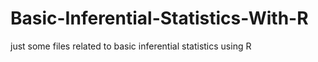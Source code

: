 # Basic-Inferential-Statistics-With-R
just some files related to basic inferential statistics using R
